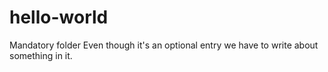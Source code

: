 # hello-world
Mandatory folder 
Even though it's an optional entry we have to write about something in it. 

